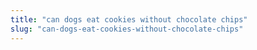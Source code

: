 ```yaml
---
title: "can dogs eat cookies without chocolate chips"
slug: "can-dogs-eat-cookies-without-chocolate-chips"
---
```


